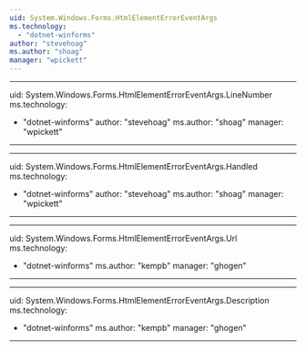 ```yaml
---
uid: System.Windows.Forms.HtmlElementErrorEventArgs
ms.technology: 
  - "dotnet-winforms"
author: "stevehoag"
ms.author: "shoag"
manager: "wpickett"
---
```


---
uid: System.Windows.Forms.HtmlElementErrorEventArgs.LineNumber
ms.technology: 
  - "dotnet-winforms"
author: "stevehoag"
ms.author: "shoag"
manager: "wpickett"
---

---
uid: System.Windows.Forms.HtmlElementErrorEventArgs.Handled
ms.technology: 
  - "dotnet-winforms"
author: "stevehoag"
ms.author: "shoag"
manager: "wpickett"
---

---
uid: System.Windows.Forms.HtmlElementErrorEventArgs.Url
ms.technology: 
  - "dotnet-winforms"
ms.author: "kempb"
manager: "ghogen"
---

---
uid: System.Windows.Forms.HtmlElementErrorEventArgs.Description
ms.technology: 
  - "dotnet-winforms"
ms.author: "kempb"
manager: "ghogen"
---
